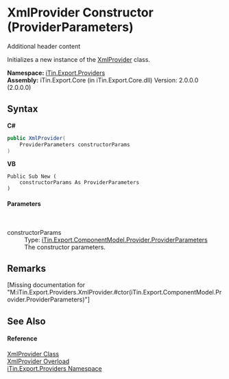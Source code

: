 # XmlProvider Constructor (ProviderParameters)
Additional header content 

Initializes a new instance of the <a href="T_iTin_Export_Providers_XmlProvider">XmlProvider</a> class.

**Namespace:**&nbsp;<a href="N_iTin_Export_Providers">iTin.Export.Providers</a><br />**Assembly:**&nbsp;iTin.Export.Core (in iTin.Export.Core.dll) Version: 2.0.0.0 (2.0.0.0)

## Syntax

**C#**<br />
``` C#
public XmlProvider(
	ProviderParameters constructorParams
)
```

**VB**<br />
``` VB
Public Sub New ( 
	constructorParams As ProviderParameters
)
```


#### Parameters
&nbsp;<dl><dt>constructorParams</dt><dd>Type: <a href="T_iTin_Export_ComponentModel_Provider_ProviderParameters">iTin.Export.ComponentModel.Provider.ProviderParameters</a><br />The constructor parameters.</dd></dl>

## Remarks
\[Missing <remarks> documentation for "M:iTin.Export.Providers.XmlProvider.#ctor(iTin.Export.ComponentModel.Provider.ProviderParameters)"\]

## See Also


#### Reference
<a href="T_iTin_Export_Providers_XmlProvider">XmlProvider Class</a><br /><a href="Overload_iTin_Export_Providers_XmlProvider__ctor">XmlProvider Overload</a><br /><a href="N_iTin_Export_Providers">iTin.Export.Providers Namespace</a><br />